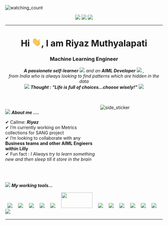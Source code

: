 

<p align="left"> 
<img src="https://komarev.com/ghpvc/?username=RiyazMuthyalapati01&color=brightgreen" alt="watching_count" />
 </p>
 <p align="center">
<img src="https://img.shields.io/badge/Age-28-blue" />
  <img src="https://img.shields.io/badge/Focus-Machine%20Learning, Natural language Processing and Generative AI-brightgreen" />
  <img src="https://img.shields.io/badge/Languages-English, Telugu%20%26%20Hindi-brightgreen" />
</p>
<hr>
<h1 align="center">Hi <img src="https://raw.githubusercontent.com/ABSphreak/ABSphreak/master/gifs/Hi.gif" width="30px">, I am Riyaz Muthyalapati </h1>
<h3 align="center">Machine Learning Engineer</h3>
<p align="center">
</p>



<p align="center">
  <em>
    <b>A passionate self-learner</b> <img src="https://github.com/TheDudeThatCode/TheDudeThatCode/blob/master/Assets/Developer.gif" width="30px"> and an <b>AIML Developer</b>&nbsp;<img src="https://github.com/TheDudeThatCode/TheDudeThatCode/blob/master/Assets/Designer.gif" width="36px">&nbsp,<br> from India who is always looking to find patterns which are hidden in the data 
  </em> 
  <br>
  <img src="https://media.giphy.com/media/gH3LO09IOiZIqePwv9/giphy.gif" width="50" /> <b><i align="center">Thought : "Life is full of choices…choose wisely!”</i></b> <img src="https://media.giphy.com/media/qjqUcgIyRjsl2/giphy.gif" width="50" />
</p>
<br><br>
<img align="right" width=200px height=200px alt="side_sticker" src="https://media.giphy.com/media/TEnXkcsHrP4YedChhA/giphy.gif" />

<img src="https://media.giphy.com/media/iY8CRBdQXODJSCERIr/giphy.gif" width="30px">&nbsp;***About me ....***

✔ Callme: ***Riyaz*** <br>
✔ I’m currently working on Metrics collections for SANG project<br>
✔ I’m looking to collaborate with any **Business teams and other AIML Engieers within Lilly**<br>
✔ Fun fact : *I Always try to learn something new and then sleep till it store in the brain* <br><br><br><br>
 

<img src="https://media.giphy.com/media/iY8CRBdQXODJSCERIr/giphy.gif" width="30px">&nbsp;***My working tools...***
<p align="left">
  <code> <img height="50" src="https://www.python.org/static/img/python-logo@2x.png"> </code> 
  <code> <img height="50" src="https://upload.wikimedia.org/wikipedia/commons/7/7e/Spyder_logo.svg"> </code>
  <code> <img height="50" src="https://user-images.githubusercontent.com/674621/71187801-14e60a80-2280-11ea-94c9-e56576f76baf.png"> </code>
  <code> <img height="50" src="https://www.vectorlogo.zone/logos/jupyter/jupyter-ar21.svg"> </code>
  <code> <img height="50" src="https://www.vectorlogo.zone/logos/mysql/mysql-ar21.svg"> </code>
  <code> <img height="50" src="https://matplotlib.org/2.2.5/_images/sphx_glr_logos2_001.png" width='100'> </code>
  <code> <img height="50" src="https://upload.wikimedia.org/wikipedia/commons/thumb/e/ed/Pandas_logo.svg/768px-Pandas_logo.svg.png"> </code>
  <code> <img height="50" src="https://www.vectorlogo.zone/logos/numpy/numpy-ar21.svg"> </code>
  <code> <img height="50" src="https://raw.githubusercontent.com/valohai/ml-logos/master/scipy.svg"> </code>
  <code> <img height="50" src="https://seeklogo.com/images/S/scikit-learn-logo-8766D07E2E-seeklogo.com.png"> </code>
  <code> <img height="50" src="https://www.vectorlogo.zone/logos/tensorflow/tensorflow-ar21.svg"> </code>
 <code> <img height="50" src="https://huggingface.co/front/assets/huggingface_logo-noborder.svg"> </code>
 <code> <img height="50" src="https://www.alura.com.br/artigos/assets/power-bi/power-bi-logo.png"> </code>
  <hr>









<!---
RiyazMuthyalapati01/RiyazMuthyalapati01 is a ✨ special ✨ repository because its `README.md` (this file) appears on your GitHub profile.
You can click the Preview link to take a look at your changes.
--->
